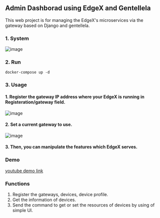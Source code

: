## Admin Dashborad using EdgeX and Gentellela  

 This web project is for managing the EdgeX's microservices via the gateway based on Django and gentellela.  
 
 


### 1. System  
![image](https://user-images.githubusercontent.com/34915108/80410151-16e26900-8905-11ea-931d-883d9f99f138.png)  

### 2. Run  
```
docker-compose up -d 
```

### 3. Usage  

#### 1. Register the gateway IP address where your EdgeX is running in Registeration/gateway field.    
![image](https://user-images.githubusercontent.com/34915108/80545467-5d5fc280-89ee-11ea-846a-3696b11e3ee4.png)  

#### 2. Set a current gateway to use.  
![image](https://user-images.githubusercontent.com/34915108/80545525-84b68f80-89ee-11ea-8145-e8f79925b69c.png)  

#### 3. Then, you can manipulate the features which EdgeX serves.  


### Demo  
[youtube demo link](https://www.youtube.com/watch?v=Zum0Y9yh9S0&feature=youtu.be)  

  
### Functions 

  1) Register the gateways, devices, device profile.
  2) Get the information of devices.
  3) Send the command to get or set the resources of devices by using of simple UI.
  
  
